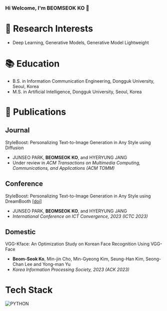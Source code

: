 ### Hi Welcome, I'm BEOMSEOK KO 👋

# :mag_right: Research Interests
- Deep Learning, Generative Models, Generative Model Lightweight

# :books: Education
- B.S. in Information Communication Engineering, Dongguk University, Seoul, Korea
- M.S. in Artificial Intelligence, Dongguk University, Seoul, Korea

# :memo: Publications

## Journal
StyleBoost: Personalizing Text-to-Image Generation in Any Style using Diffusion
- JUNSEO PARK, **BEOMSEOK KO**, and HYERYUNG JANG
- Under review in *ACM Transactions on Multimedia Computing, Communications, and Applications (ACM TOMM)*

## Conference
StyleBoost: Personalizing Text-to-Image Generation in Any Style using DreamBooth [[doi]](https://ieeexplore.ieee.org/document/10392676)
- JUNSEO PARK, **BEOMSEOK KO**, and HYERYUNG JANG
- *International Conference on ICT Convergence, 2023 (ICTC 2023)*

## Domestic

VGG-Kface: An Optimization Study on Korean Face Recognition Using VGG-Face
- **Beom-Seok Ko**, Min-jin Cho, Min-Gyeong Kim, Seung-Han Kim, Seong-Chan Lee and Yong-man Yu
- *Korea Information Processing Society, 2023 (ACK 2023)*

# Tech Stack
<img alt="PYTHON" src="https://img.shields.io/badge/python-3776AB.svg?style=flat-square&logo=PYTHON&logoColor=blue"/>

<!--
**matrix215/matrix215** is a ✨ _special_ ✨ repository because its `README.md` (this file) appears on your GitHub profile.

Here are some ideas to get you started:

- 🔭 I’m currently working on ...
- 🌱 I’m currently learning ...
- 👯 I’m looking to collaborate on ...
- 🤔 I’m looking for help with ...
- 💬 Ask me about ...
- 📫 How to reach me: ...
- 😄 Pronouns: ...
- ⚡ Fun fact: ...
-->
